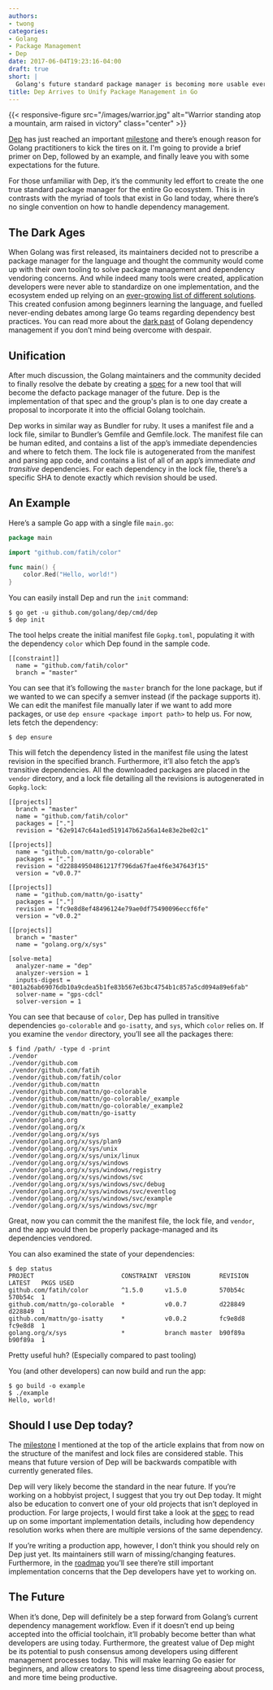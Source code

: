 ```yaml
---
authors:
- twong
categories:
- Golang
- Package Management
- Dep
date: 2017-06-04T19:23:16-04:00
draft: true
short: |
  Golang's future standard package manager is becoming more usable everyday. Here's why it's necessary and how you can try it out today.
title: Dep Arrives to Unify Package Management in Go
---
```


{{< responsive-figure src="/images/warrior.jpg" alt="Warrior standing atop a mountain, arm raised in victory" class="center" >}}

[Dep](https://github.com/golang/dep) has just reached an important [milestone](https://github.com/golang/dep/issues/276) and there’s enough reason for Golang practitioners to kick the tires on it. I'm going to provide a brief primer on Dep, followed by an example, and finally leave you with some expectations for the future.

For those unfamiliar with Dep, it’s the community led effort to create the one true standard package manager for the entire Go ecosystem. This is in contrasts with the myriad of tools that exist in Go land today, where there’s no single convention on how to handle dependency management.

## The Dark Ages
When Golang was first released, its maintainers decided not to prescribe a package manager for the language and thought the community would come up with their own tooling to solve package management and dependency vendoring concerns. And while indeed many tools were created, application developers were never able to standardize on one implementation, and the ecosystem ended up relying on an [ever-growing list of different solutions](https://github.com/golang/go/wiki/PackageManagementTools). This created confusion among beginners learning the language, and fuelled never-ending debates among large Go teams regarding dependency best practices. You can read more about the [dark past](https://blog.gopheracademy.com/advent-2016/saga-go-dependency-management/) of Golang dependency management if you don’t mind being overcome with despair.

## Unification
After much discussion, the Golang maintainers and the community decided to finally resolve the debate by creating a [spec](https://docs.google.com/document/d/1qnmjwfMmvSCDaY4jxPmLAccaaUI5FfySNE90gB0pTKQ/edit?disco=AAAAA27AQws) for a new tool that will become the defacto package manager of the future. Dep is the implementation of that spec and the group's plan is to one day create a proposal to incorporate it into the official Golang toolchain.

Dep works in similar way as Bundler for ruby. It uses a manifest file and a lock file, similar to Bundler’s Gemfile and Gemfile.lock. The manifest file can be human edited, and contains a list of the app’s immediate dependencies and where to fetch them. The lock file is autogenerated from the manifest and parsing app code, and contains a list of all of an app’s immediate *and transitive* dependencies. For each dependency in the lock file, there’s a specific SHA to denote exactly which revision should be used.

## An Example
Here’s a sample Go app with a single file `main.go`:

```Go
package main

import "github.com/fatih/color"

func main() {
    color.Red("Hello, world!")
}
```

You can easily install Dep and run the `init` command:

```
$ go get -u github.com/golang/dep/cmd/dep
$ dep init
```

The tool helps create the initial manifest file `Gopkg.toml`, populating it with the dependency `color` which Dep found in the sample code.

```
[[constraint]]
  name = "github.com/fatih/color"
  branch = "master"
```

You can see that it’s following the `master` branch for the lone package, but if we wanted to we can specify a semver instead (if the package supports it). We can edit the manifest file manually later if we want to add more packages, or use `dep ensure <package import path>` to help us. For now, lets fetch the dependency:

```
$ dep ensure
```

This will fetch the dependency listed in the manifest file using the latest revision in the specified branch. Furthermore, it’ll also fetch the app’s transitive dependencies. All the downloaded packages are placed in the `vendor` directory, and a lock file detailing all the revisions is autogenerated in `Gopkg.lock`:

```
[[projects]]
  branch = "master"
  name = "github.com/fatih/color"
  packages = ["."]
  revision = "62e9147c64a1ed519147b62a56a14e83e2be02c1"

[[projects]]
  name = "github.com/mattn/go-colorable"
  packages = ["."]
  revision = "d228849504861217f796da67fae4f6e347643f15"
  version = "v0.0.7"

[[projects]]
  name = "github.com/mattn/go-isatty"
  packages = ["."]
  revision = "fc9e8d8ef48496124e79ae0df75490096eccf6fe"
  version = "v0.0.2"

[[projects]]
  branch = "master"
  name = "golang.org/x/sys"

[solve-meta]
  analyzer-name = "dep"
  analyzer-version = 1
  inputs-digest = "801a26ab69076db10a9cdea5b1fe83b567e63bc4754b1c857a5cd094a89e6fab"
  solver-name = "gps-cdcl"
  solver-version = 1
```

You can see that because of `color`, Dep has pulled in transitive dependencies `go-colorable` and `go-isatty`, and `sys`, which `color` relies on. If you examine the `vendor` directory, you’ll see all the packages there:

```
$ find /path/ -type d -print
./vendor
./vendor/github.com
./vendor/github.com/fatih
./vendor/github.com/fatih/color
./vendor/github.com/mattn
./vendor/github.com/mattn/go-colorable
./vendor/github.com/mattn/go-colorable/_example
./vendor/github.com/mattn/go-colorable/_example2
./vendor/github.com/mattn/go-isatty
./vendor/golang.org
./vendor/golang.org/x
./vendor/golang.org/x/sys
./vendor/golang.org/x/sys/plan9
./vendor/golang.org/x/sys/unix
./vendor/golang.org/x/sys/unix/linux
./vendor/golang.org/x/sys/windows
./vendor/golang.org/x/sys/windows/registry
./vendor/golang.org/x/sys/windows/svc
./vendor/golang.org/x/sys/windows/svc/debug
./vendor/golang.org/x/sys/windows/svc/eventlog
./vendor/golang.org/x/sys/windows/svc/example
./vendor/golang.org/x/sys/windows/svc/mgr
```

Great, now you can commit the the manifest file, the lock file, and `vendor`, and the app would then be properly package-managed and its dependencies vendored.

You can also examined the state of your dependencies:

```
$ dep status
PROJECT                        CONSTRAINT  VERSION        REVISION  LATEST   PKGS USED
github.com/fatih/color         ^1.5.0      v1.5.0         570b54c   570b54c  1
github.com/mattn/go-colorable  *           v0.0.7         d228849   d228849  1
github.com/mattn/go-isatty     *           v0.0.2         fc9e8d8   fc9e8d8  1
golang.org/x/sys               *           branch master  b90f89a   b90f89a  1
```

Pretty useful huh? (Especially compared to past tooling)

You (and other developers) can now build and run the app:

```
$ go build -o example
$ ./example
Hello, world!
```


## Should I use Dep today?
The [milestone](https://github.com/golang/dep/issues/276) I mentioned at the top of the article explains that from now on the structure of the manifest and lock files are considered stable. This means that future version of Dep will be backwards compatible with currently generated files.

Dep will very likely become the standard in the near future. If you’re working on a hobbyist project, I suggest that you try out Dep today. It might also be education to convert one of your old projects that isn’t deployed in production. For large projects, I would first take a look at the [spec](https://docs.google.com/document/d/1qnmjwfMmvSCDaY4jxPmLAccaaUI5FfySNE90gB0pTKQ/edit?usp=sharing) to read up on some important implementation details, including how dependency resolution works when there are multiple versions of the same dependency.

If you’re writing a production app, however, I don’t think you should rely on Dep just yet. Its maintainers still warn of missing/changing features. Furthermore, in the [roadmap](https://github.com/golang/dep/wiki/Roadmap) you’ll see there’re still important implementation concerns that the Dep developers have yet to working on.

## The Future
When it’s done, Dep will definitely be a step forward from Golang’s current dependency management workflow. Even if it doesn’t end up being accepted into the official toolchain, it’ll probably become better than what developers are using today. Furthermore, the greatest value of Dep might be its potential to push consensus among developers using different management processes today. This will make learning Go easier for beginners, and allow creators to spend less time disagreeing about process, and more time being productive.


